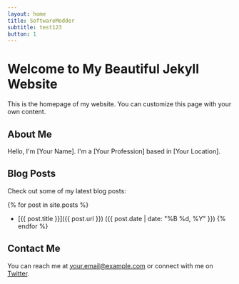 ```yaml
---
layout: home
title: SoftwareModder
subtitle: test123
button: 1
---
```


# Welcome to My Beautiful Jekyll Website

This is the homepage of my website. You can customize this page with your own content.

## About Me

Hello, I'm [Your Name]. I'm a [Your Profession] based in [Your Location].

## Blog Posts

Check out some of my latest blog posts:

{% for post in site.posts %}
- [{{ post.title }}]({{ post.url }}) ({{ post.date | date: "%B %d, %Y" }})
{% endfor %}

## Contact Me

You can reach me at [your.email@example.com](mailto:your.email@example.com) or connect with me on [Twitter](https://twitter.com/yourtwitterhandle).
